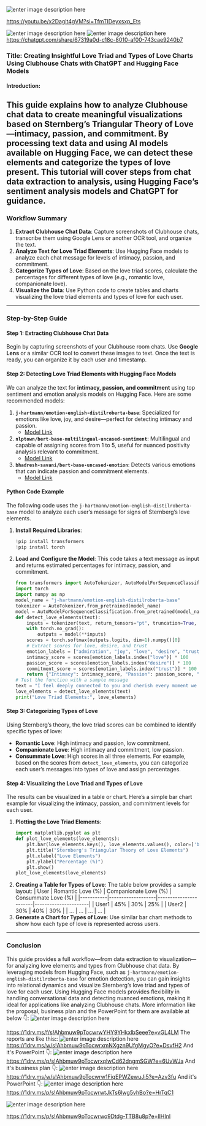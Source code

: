 
![enter image description here](https://i.sstatic.net/o1puaUA4.jpg)

https://youtu.be/x2Daglt4gVM?si=TfmTIDeyxsxp_Ets

![enter image description here](https://i.sstatic.net/9QxFn77K.jpg)
![enter image description here](https://i.sstatic.net/j81G0mFd.jpg)
https://chatgpt.com/share/67319a0d-c18c-8010-af00-743cae9240b7
### Title: Creating Insightful Love Triad and Types of Love Charts Using Clubhouse Chats with ChatGPT and Hugging Face Models
#### Introduction:
This guide explains how to analyze Clubhouse chat data to create meaningful visualizations based on **Sternberg’s Triangular Theory of Love**—intimacy, passion, and commitment. By processing text data and using AI models available on Hugging Face, we can detect these elements and categorize the types of love present. This tutorial will cover steps from chat data extraction to analysis, using Hugging Face’s sentiment analysis models and ChatGPT for guidance.
---
### Workflow Summary
1. **Extract Clubhouse Chat Data**: Capture screenshots of Clubhouse chats, transcribe them using Google Lens or another OCR tool, and organize the text.
2. **Analyze Text for Love Triad Elements**: Use Hugging Face models to analyze each chat message for levels of intimacy, passion, and commitment.
3. **Categorize Types of Love**: Based on the love triad scores, calculate the percentages for different types of love (e.g., romantic love, companionate love).
4. **Visualize the Data**: Use Python code to create tables and charts visualizing the love triad elements and types of love for each user.
---
### Step-by-Step Guide
#### Step 1: Extracting Clubhouse Chat Data
Begin by capturing screenshots of your Clubhouse room chats. Use **Google Lens** or a similar OCR tool to convert these images to text. Once the text is ready, you can organize it by each user and timestamp.
#### Step 2: Detecting Love Triad Elements with Hugging Face Models
We can analyze the text for **intimacy, passion, and commitment** using top sentiment and emotion analysis models on Hugging Face. Here are some recommended models:
1. **`j-hartmann/emotion-english-distilroberta-base`**: Specialized for emotions like love, joy, and desire—perfect for detecting intimacy and passion.
   - [Model Link](https://huggingface.co/j-hartmann/emotion-english-distilroberta-base)
2. **`nlptown/bert-base-multilingual-uncased-sentiment`**: Multilingual and capable of assigning scores from 1 to 5, useful for nuanced positivity analysis relevant to commitment.
   - [Model Link](https://huggingface.co/nlptown/bert-base-multilingual-uncased-sentiment)
3. **`bhadresh-savani/bert-base-uncased-emotion`**: Detects various emotions that can indicate passion and commitment elements.
   - [Model Link](https://huggingface.co/bhadresh-savani/bert-base-uncased-emotion)
#### Python Code Example
The following code uses the `j-hartmann/emotion-english-distilroberta-base` model to analyze each user’s message for signs of Sternberg’s love elements.
1. **Install Required Libraries**:
   ```python
   !pip install transformers
   !pip install torch
   ```
2. **Load and Configure the Model**:
   This code takes a text message as input and returns estimated percentages for intimacy, passion, and commitment.
   
   ```python
   from transformers import AutoTokenizer, AutoModelForSequenceClassification
   import torch
   import numpy as np
   model_name = "j-hartmann/emotion-english-distilroberta-base"
   tokenizer = AutoTokenizer.from_pretrained(model_name)
   model = AutoModelForSequenceClassification.from_pretrained(model_name)
   def detect_love_elements(text):
       inputs = tokenizer(text, return_tensors="pt", truncation=True, padding=True)
       with torch.no_grad():
           outputs = model(**inputs)
       scores = torch.softmax(outputs.logits, dim=1).numpy()[0]
       # Extract scores for love, desire, and trust
       emotion_labels = ["admiration", "joy", "love", "desire", "trust"]
       intimacy_score = scores[emotion_labels.index("love")] * 100
       passion_score = scores[emotion_labels.index("desire")] * 100
       commitment_score = scores[emotion_labels.index("trust")] * 100
       return {"Intimacy": intimacy_score, "Passion": passion_score, "Commitment": commitment_score}
   # Test the function with a sample message
   text = "I feel deeply connected to you and cherish every moment we spend together."
   love_elements = detect_love_elements(text)
   print("Love Triad Elements:", love_elements)
   ```
#### Step 3: Categorizing Types of Love
Using Sternberg’s theory, the love triad scores can be combined to identify specific types of love:
   - **Romantic Love**: High intimacy and passion, low commitment.
   - **Companionate Love**: High intimacy and commitment, low passion.
   - **Consummate Love**: High scores in all three elements.
For example, based on the scores from `detect_love_elements`, you can categorize each user’s messages into types of love and assign percentages.
#### Step 4: Visualizing the Love Triad and Types of Love
The results can be visualized in a table or chart. Here’s a simple bar chart example for visualizing the intimacy, passion, and commitment levels for each user.
1. **Plotting the Love Triad Elements**:
   ```python
   import matplotlib.pyplot as plt
   def plot_love_elements(love_elements):
       plt.bar(love_elements.keys(), love_elements.values(), color=['blue', 'red', 'green'])
       plt.title("Sternberg's Triangular Theory of Love Elements")
       plt.xlabel("Love Elements")
       plt.ylabel("Percentage (%)")
       plt.show()
   plot_love_elements(love_elements)
   ```
2. **Creating a Table for Types of Love**:
   The table below provides a sample layout:
   | User      | Romantic Love (%) | Companionate Love (%) | Consummate Love (%) |
   |-----------|-------------------|-----------------------|----------------------|
   | User1     | 45%               | 30%                  | 25%                 |
   | User2     | 30%               | 40%                  | 30%                 |
   | ...       | ...               | ...                  | ...                 |
3. **Generate a Chart for Types of Love**:
   Use similar bar chart methods to show how each type of love is represented across users.
---
### Conclusion
This guide provides a full workflow—from data extraction to visualization—for analyzing love elements and types from Clubhouse chat data. By leveraging models from Hugging Face, such as `j-hartmann/emotion-english-distilroberta-base` for emotion detection, you can gain insights into relational dynamics and visualize Sternberg’s love triad and types of love for each user.
Using Hugging Face models provides flexibility in handling conversational data and detecting nuanced emotions, making it ideal for applications like analyzing Clubhouse chats.
More information like the proposal, business plan and the PowerPoint for them are available at below 👇:
![enter image description here](https://i.sstatic.net/mLfYscgD.jpg)
 
https://1drv.ms/f/s!Ahbmuw9pTocwrwYHY9YHkxlbSeee?e=vGL4LM
The reports are like this::
![enter image description here](https://i.sstatic.net/p2XYg9fg.jpg)
https://1drv.ms/w/s!Ahbmuw9pTocwrxmNXgzn9UfgMgyO?e=DsvfH2
And it's PowerPoint 👇:
![enter image description here](https://i.sstatic.net/bm7c7cjU.jpg)
https://1drv.ms/p/s!Ahbmuw9pTocwrxqlwCd62dngmSGW?e=6UvWJa
And it's business plan 👇:
![enter image description here](https://i.sstatic.net/TPHwIyJj.jpg)
https://1drv.ms/w/s!Ahbmuw9pTocwrw1FiqEPWZewuJi5?e=Azv3fu
And it's PowerPoint 👇:
![enter image description here](https://i.sstatic.net/LhzbhAId.jpg)
https://1drv.ms/p/s!Ahbmuw9pTocwrwtJkTs6lwg5vhBo?e=HrTqC1
  
![enter image description here](https://i.sstatic.net/65dPjyvB.jpg)
 
https://1drv.ms/p/s!Ahbmuw9pTocwrwo9Dtdg-TTB8u8p?e=llHInI

